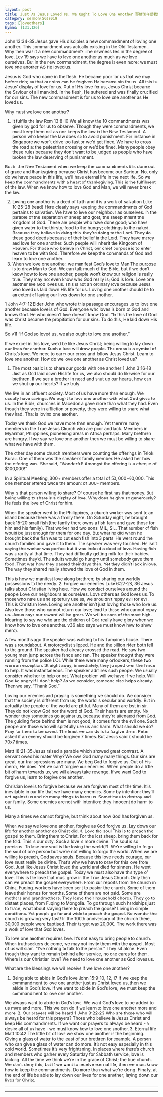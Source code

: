 ```yaml
---
layout: post
title: Just As Jesus Loved Us, We Ought To Love One Another 耶稣怎样爱我们，我们也怎样相爱
category: sermon(SG)2019
tags: [loveothers]
hymns: [131,126]
---
```


John 13:34-35
Jesus gave His disciples a new commandment of loving one another. This commandment was actually existing in the Old Testament. Why then was it a new commandment? The newness lies in the degree of love. Lev 19 says we have to love one another as much as we love ourselves. But in the new commandment, the degree is even more: we must love one another AS He loved us. 

Jesus is God who came in the flesh. He became poor for us that we may before rich; so that our sins can be forgiven He became sin for us. All this is Jesus’ display of love for us. Out of His love for us, Jesus Christ became the Saviour of all mankind. In the flesh, He suffered and was finally crucified for our sins. The new commandment is for us to love one another as He loved us. 

Why must we love one another?
1. It fulfils the law
Rom 13:8-10
We all know the 10 commandments was given by god for us to observe. Though they were commandments, we must keep them not as one keeps the law in the New Testament. A person who keeps the law does so to avoid punishment. For instance in Singapore we won’t drive too fast or we’d get fined. We have to cross the road at the pedestrian crossing or we’d be fined. Many people obey these rules because they don’t want to be judged as people who have broken the law deserving of punishment.

But in the New Testament when we keep the commandments it is done out of grace and thanksgiving because Christ has become our Saviour. Not only do we have peace in this life, we’ll have eternal life in the next life. So we keep the commandments with a heart of thanksgiving. This is the fulfilment of the law. When we know how to love God and Man, we will never break the law. 

2. Loving one another is a deed of faith and it is a work of salvation 
Luke 10:25-28 (read)
Here clearly says keeping the commandments of God pertains to salvation. We have to love our neighbour as ourselves. In the parable of the separation of sheep and goat, the sheep inherit the Kingdom of God. These are people who have done good; who have given water to the thirsty; food to the hungry; clothings to the naked. Because they believe in doing this, they’re doing to the Lord. They do these good deeds because of their belief in the Lord. They have mercy and love for one another. Such people will inherit the Kingdom of Heaven. For those who believe in Christ, our chief purpose is to enter heaven to be with God. Therefore we keep the commands of God and learn to love one another. 
3. When we love one another, we manifest God’s love to Man
The purpose is to draw Man to God. We can talk much of the Bible, but if we don’t know how to love one another, people won’t know our religion is really true. They may not even know who God really is; God is love. Love one another like God loves us. This is not an ordinary love because Jesus who loved us laid down His life for us. Loving one another should be to an extent of laying our lives down for one another. 

1 John 4:7-12
Elder John who wrote this passage encourages us to love one another because love is of God. Everyone who loves is born of God and knows God. He who doesn’t love doesn’t know God. “In this the love of God was 
Christ became the propitiation for our sins. To do this, He laid down His life. 

So v11 “if God so loved us, we also ought to love one another.”

If we excel in this love, we’d be like Jesus Christ; being willing to lay down our lives for another. Such a love will draw people. The cross is a symbol of Christ’s love. We need to carry our cross and follow Jesus Christ. Learn to love one another. 
How do we love one another as Christ loved us?
1. The most basic is to share our goods with one another 
1 John 3:16-18
Just as God laid down His life for us, we also should do likewise for our brethren. If we see a brother in need and shut up our hearts, how can we shut up our hearts? If we truly

We live in an affluent society. Most of us have more than enough. We usually have savings. We ought to love one another with what God gives to us. In the Bible, churches in Macedonia gave more than what they had. Even though they were in affliction or poverty, they were willing to share what they had. That is loving one another. 

Today we thank God we have more than enough. Yet there’re many members in the True Jesus Church who are poor and lack. Members in Myanmar, Philippines, pioneering areas in Africa perhaps. Many brethren are hungry. If we say we love one another then we must be willing to share what we have with them. 

The other day some church members were counting the offerings in Telok Kurau. One of them was the speaker’s family member. He asked her how the offering was. She said, “Wonderful! Amongst the offering is a cheque of $100,000!”

In a Spiritual Meeting, 300+ members offer a total of $50,000-$60,000. This one member offered twice the amount of 300+ members.

Why is that person willing to share? Of course he first has that money. But being willing to share is a display of love. Why does he give so generously? He feels the love of Christ for him. 

When the speaker went to the Philippines, a church worker was sent to an island because there was a family there. On Saturday night, he brought back 15-20 small fish (the family there owns a fish farm and gave those for him and his family). That worker had two sons, MIL, SIL. That number of fish would be just enough for them for one day. But what he did when he brought back the fish was to cut each fish into 3 parts. He went round the church families and gave it to them. The speaker was very touched. He isn’t saying the worker was perfect but it was indeed a deed of love. Having fish was a rarity at that time. They had difficulty getting milk for their babies. Sometimes they’d. The adults would go hungry until somebody gave them food. That was how they passed their days then. Yet they didn’t lack in love. The way they shared really showed the love of God in them. 

This is how we manifest love along brethren; by sharing our worldly possessions to the needy. 
2. Forgive our enemies
Luke 6:27-28, 36
Jesus talks about Christian living here. How we conduct ourselves around the people
Love our neighbours as ourselves. Love others as God loves us. To those who hate us and spitefully use us, we shouldn’t repay evil for evil. This is Christian love. Loving one another isn’t just loving those who love us. Also love those who cannot return our love; lend to those who cannot repay us. Jesus says our reward will be great. We will be sons of the most high. Meaning to say we who are the children of God really have glory when we know how to love one another. v36 also says we must know how to show mercy. 

A few months ago the speaker was walking to his Tampines house. There was a roundabout. A motorcyclist slipped. He and the pillion rider both fell to the ground. The speaker had already crossed the road. He saw two young men jump across the fence and ran. The speaker thought they were running from the police LOL 
While there were many onlookers, these two were an exception. Straight away, immediately, they jumped over the fence to help. It was instantaneous. The speaker admires such people. We usually consider whether to help or not. What problem will we have if we help. Will God be angry if I don’t help? As we consider, someone else helps already. Then we say, “Thank God.”

Loving our enemies and praying is something we should do. We consider that the society is different from us; the world is secular and worldly. But in actuality the people of the world are pitiful. Many of them are lost in sin. They do not know God nor the word of God. Their hearts are empty. No wonder they sometimes go against us, because they’re alienated from God. The guiding force behind them is not good; it comes from the evil one. Such people are those who will spitefully use us and harm. What should we do? Pray for them to be saved. The least we can do is to forgive them. Peter asked if an enemy should be forgiven 7 times. But Jesus said it should be 70x7 times. 

Matt 18:21-35
Jesus raised a parable which showed great contrast. A servant owed his mater 
Why? We owe God many many things. Our sins are great; our transgressions are many. We beg God to forgive us. Out of His mercy, He does. Yet we can’t forgive our enemies. When people do a little bit of harm towards us, we will always take revenge. If we want God to forgive us, learn to forgive one another. 

Christian love is to forgive because we are forgiven most of the time. It is inevitable in our life that we have many enemies. Some by intention: they’ll act against us and do many things to harm us. Sometimes to destroy and our family. Some enemies are not with intention: they innocent do harm to us. 

Many a times we cannot forgive, but think about how God has forgiven us.

When we say we love one another, forgive as God forgive us. Lay down our life for another another as Christ did. 
3. Love the soul 
This is to preach the gospel to them. Bring them to Christ. For the lost sheep, bring them back for the fold. This is our duty. Such a love is more divine. The soul is so precious. To lose one soul is like losing the world(?). We’re willing to forgo the soul of one person but we’re not willing to forgo the world. When we are willing to preach, God saves souls. Because this love needs courage, our love must really be divine. That’s why we have to pray for this love from God. Just like Jesus Christ loved the world and died for sinners. He went everywhere to preach the gospel. Today we must also have this type of love. This is the love that must grow in the True Jesus Church. Only then can we preach the gospel everywhere. From our reports from the church in China, Fuqing, workers have been sent to pastor the church. Some of them leave their homes for months. Some of them are not paid. Some are mothers and grandmothers. They leave their household chores. They go to distant places, from Fuqing to Mongolia. To go through such hardships just to trace, what about staying there to preach the goose? Living in simple conditions. Yet people go far and wide to preach the gospel. No wonder the church is growing very fast! In the 100th anniversary of the church there, 30,000 people were baptised. Their target was 20,000. The work there was a work of love that God loves. 

To love one another requires love. It’s not easy to bring people to church. When truthseekers do come, we may not invite them with the gospel. Most of us will siam. “I’ve nothing to talk to the person.” They sit alone. Even though they want to remain behind after service, no one cares for them. Where is our Christian love? We need to love one another as God loves us. 

What are the blessings we will receive if we love one another?
1. Being able to abide in God’s love
John 15:9-10, 12, 17
If we keep the commandment to love one another just as Christ loved us, then we abide in God’s love. If we want to abide in God’s love, we must keep the commandment to love one another. 

We always want to abide in God’s love. We want God’s love to be added to us more and more. This we can do if we learn to love one another more and more. 
2. Our prayers will be heard
1 John 3:22-23
Who are those who will always be heard for this prayers? Those who believe in Jesus Christ and keep His commandments. If we want our prayers to always be heard - a desire all of us have - we must know how to love one another. 
3. Eternal life
Matt 10:42
The little bit of love we show one another is the beginning. Giving a glass of water to the least of our brethren for example. A person who can give a glass of water can do more. It’s not easy especially in this cold world. Sometimes it’s very frightening. In places where there’s church and members who gather every Saturday for Sabbath service, love is lacking. All the time we think we’re in the grace of Christ; the true church. We don’t deny this, but if we want to receive eternal life, then we must know how to keep the commandments. Do more than what we’re doing. Finally, at the end of life be able to lay down our lives for one another; laying down our lives for Christ.



----
****
